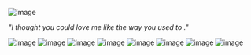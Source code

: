 ![image](https://tenor.com/en-GB/view/jinx-arcane-league-of-legends-arcane-jinx-jinx-arcane-gif-23869766.gif)

*"I thought you could love me like the way you used to ."*

![image](https://supplies.ju.mp/assets/images/gallery09/fc6104f9_original.png?v=6a50b904) ![image](https://y2k.neocities.org/stamps/tumblr_inline_pe6lifzHgx1v11djx_1280.gif) ![image](https://raining-starss.neocities.org/s2%20(7).gif) ![image](https://raining-starss.neocities.org/rainbow%20(4).png) ![image](https://raining-starss.neocities.org/jk%20(1).gif) ![image](https://raining-starss.neocities.org/jk%20(1).png) ![image](https://raining-starss.neocities.org/plugplug%20(3).gif) ![image](https://raining-starss.neocities.org/goodieblink%20(12).png)
